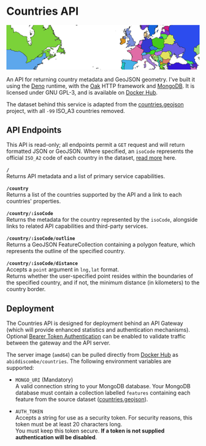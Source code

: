 # Countries API

![Banner image showing country outlines](./media/banner.png)

An API for returning country metadata and GeoJSON geometry. I've built it using the [Deno](https://deno.com/runtime) runtime, with the [Oak](https://oakserver.github.io/oak/) HTTP framework and [MongoDB](https://mongodb.com). It is licensed under GNU GPL-3, and is available on [Docker Hub](https://hub.docker.com/r/abiddiscombe/countries).

The dataset behind this service is adapted from the [countries.geojson](https://github.com/datasets/geo-countries) project, with all `-99` ISO_A3 countries removed.

## API Endpoints
This API is read-only; all endpoints permit a `GET` request and will return formatted JSON or GeoJSON. Where specified, an `isoCode` represents the official `ISO_A2` code of each country in the dataset, [read more](https://en.wikipedia.org/wiki/ISO_3166-1_alpha-3) here.


**`/`**\
Returns API metadata and a list of primary service capabilities.

**`/country`**\
Returns a list of the countries supported by the API and a link to each countries' properties.

**`/country/:isoCode`**\
Returns the metadata for the country represented by the `isoCode`, alongside links to related API capabilities and third-party services.

**`/country/:isoCode/outline`**\
Returns a GeoJSON FeatureCollection containing a polygon feature, which represents the outline of the specified country.

**`/country/:isoCode/distance`**\
Accepts a `point` argument in `lng,lat` format.\
Returns whether the user-specified point resides within the boundaries of the specified country, and if not, the minimum distance (in kilometers) to the country border.

## Deployment
The Countries API is designed for deployment behind an API Gateway (which will provide enhanced statistics and authentication mechanisms). Optional [Bearer Token Authentication](https://swagger.io/docs/specification/authentication/bearer-authentication/) can be enabled to validate traffic between the gateway and the API server.

The server image (`amd64`) can be pulled directly from [Docker Hub](https://hub.docker.com/r/abiddiscombe/countries) as `abiddiscombe/countries`. The following environment variables are supported:

- `MONGO_URI` (Mandatory)  
A valid connection string to your MongoDB database. Your MongoDB database must contain a collection labelled `features` containing each feature from the source dataset ([countries.geojson](https://github.com/datasets/geo-countries)).

- `AUTH_TOKEN`  
Accepts a string for use as a security token. For security reasons, this token must be at least 20 characters long.  
You must keep this token secure. **If a token is not supplied authentication will be disabled**.
